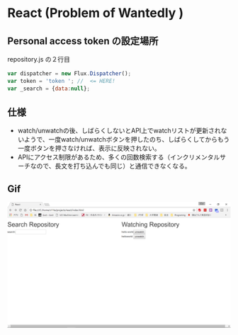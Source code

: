 # React (Problem of Wantedly )

## Personal access token の設定場所
repository.js の２行目

```javascript:repository.js
var dispatcher = new Flux.Dispatcher();
var token = 'token '; //  <= HERE!
var _search = {data:null};
```

## 仕様
* watch/unwatchの後、しばらくしないとAPI上でwatchリストが更新されないようで、一度watch/unwatchボタンを押したのち、しばらくしてからもう一度ボタンを押さなければ、表示に反映されない。
* APIにアクセス制限があるため、多くの回数検索する（インクリメンタルサーチなので、長文を打ち込んでも同じ）と通信できなくなる。

## Gif
![readme](readme.gif)
